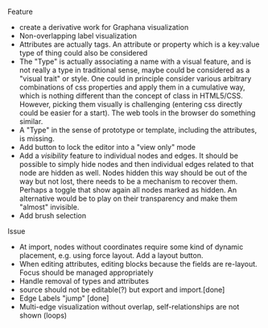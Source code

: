 Feature
* create a derivative work for Graphana visualization
* Non-overlapping label visualization
* Attributes are actually tags. An attribute or property which is a key:value type of thing could also be considered
* The "Type" is actually associating a name with a visual feature, and is not really a type in traditional sense, maybe could be considered as a "visual trait" or style. One could in principle consider various arbitrary combinations of css properties and apply them in a cumulative way, which is nothing different than the concept of class in HTML5/CSS. However, picking them visually is challenging (entering css directly could be easier for a start). The web tools in the browser do something similar.
* A "Type" in the sense of prototype or template, including the attributes, is missing.
* Add button to lock the editor into a "view only" mode
* Add a *visibility* feature to individual nodes and edges. It should be possible to simply hide nodes and then individual edges related to that node are hidden as well. Nodes hidden this way should be out of the way but not lost, there needs to be a mechanism to recover them. Perhaps a toggle that show again all nodes marked as hidden. An alternative would be to play on their transparency and make them "almost" invisible.
* Add brush selection

Issue
* At import, nodes without coordinates require some kind of dynamic placement, e.g. using force layout. Add a layout button.
* When editing attributes, editing blocks because the fields are re-layout. Focus should be managed appropriately 
* Handle removal of types and attributes
* source should not be editable(?) but export and import.[done]
* Edge Labels "jump" [done]
* Multi-edge visualization without overlap, self-relationships are not shown (loops)



